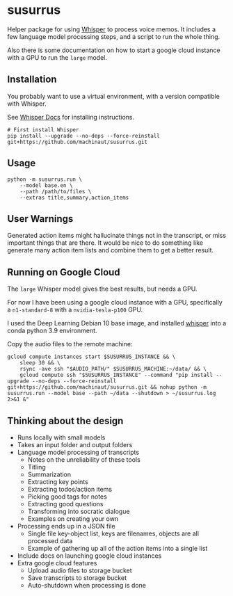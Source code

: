 # susurrus

Helper package for using [Whisper](https://openai.com/blog/whisper) to process voice memos.
It includes a few language model processing steps, and a script to run the whole thing.

Also there is some documentation on how to start a google cloud instance with a GPU to run the `large` model.

## Installation

You probably want to use a virtual environment, with a version compatible with Whisper.

See [Whisper Docs](https://github.com/openai/whisper#setup) for installing instructions.

```
# First install Whisper
pip install --upgrade --no-deps --force-reinstall git+https://github.com/machinaut/susurrus.git
```

## Usage

```
python -m susurrus.run \
    --model base.en \
    --path /path/to/files \
    --extras title,summary,action_items
```

## User Warnings

Generated action items might hallucinate things not in the transcript, or miss important things that are there.
It would be nice to do something like generate many action item lists and combine them to get a better result.

## Running on Google Cloud

The `large` Whisper model gives the best results, but needs a GPU.

For now I have been using a google cloud instance with a GPU, specifically a `n1-standard-8` with a `nvidia-tesla-p100` GPU.

I used the Deep Learning Debian 10 base image, and installed [whisper](https://github.com/openai/whisper#setup) into a conda python 3.9 environment.

Copy the audio files to the remote machine:
```
gcloud compute instances start $SUSURRUS_INSTANCE && \
    sleep 30 && \
    rsync -ave ssh "$AUDIO_PATH/" $SUSURRUS_MACHINE:~/data/ && \
    gcloud compute ssh "$SUSURRUS_INSTANCE" --command "pip install --upgrade --no-deps --force-reinstall git+https://github.com/machinaut/susurrus.git && nohup python -m susurrus.run --model base --path ~/data --shutdown > ~/susurrus.log 2>&1 &"
```

## Thinking about the design

* Runs locally with small models
* Takes an input folder and output folders
* Language model processing of transcripts
  * Notes on the unreliability of these tools
  * Titling
  * Summarization
  * Extracting key points
  * Extracting todos/action items
  * Picking good tags for notes
  * Extracting good questions
  * Transforming into socratic dialogue
  * Examples on creating your own
* Processing ends up in a JSON file
  * Single file key-object list, keys are filenames, objects are all processed data
  * Example of gathering up all of the action items into a single list
* Include docs on launching google cloud instances
* Extra google cloud features
  * Upload audio files to storage bucket
  * Save transcripts to storage bucket
  * Auto-shutdown when processing is done
